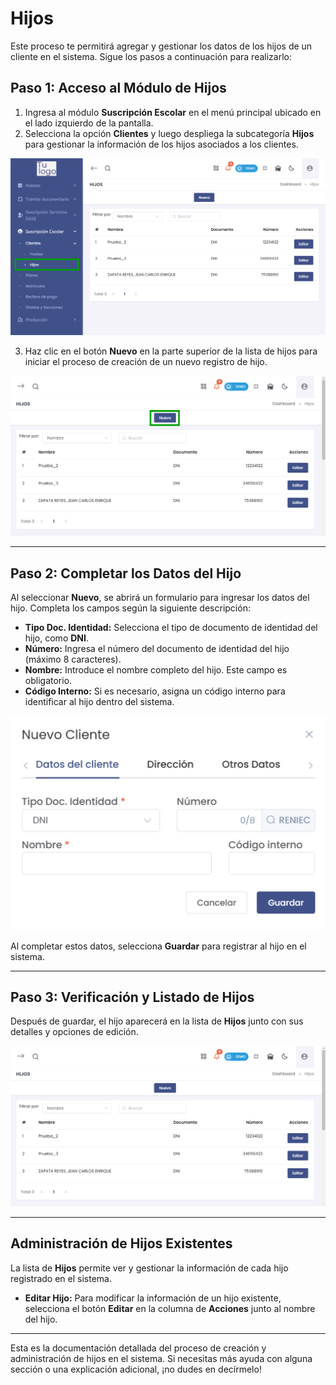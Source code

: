 # Hijos

Este proceso te permitirá agregar y gestionar los datos de los hijos de un cliente en el sistema. Sigue los pasos a continuación para realizarlo:

## Paso 1: Acceso al Módulo de Hijos

1. Ingresa al módulo **Suscripción Escolar** en el menú principal ubicado en el lado izquierdo de la pantalla.
2. Selecciona la opción **Clientes** y luego despliega la subcategoría **Hijos** para gestionar la información de los hijos asociados a los clientes.

![Acceso al Módulo de Hijos](img/Acceso_Modulo_Hijos.jpg)

3. Haz clic en el botón **Nuevo** en la parte superior de la lista de hijos para iniciar el proceso de creación de un nuevo registro de hijo.

![Nuevo Registro de Hijo](img/Nuevo_Registro_Hijo.jpg)

---

## Paso 2: Completar los Datos del Hijo

Al seleccionar **Nuevo**, se abrirá un formulario para ingresar los datos del hijo. Completa los campos según la siguiente descripción:

- **Tipo Doc. Identidad:** Selecciona el tipo de documento de identidad del hijo, como **DNI**.
- **Número:** Ingresa el número del documento de identidad del hijo (máximo 8 caracteres).
- **Nombre:** Introduce el nombre completo del hijo. Este campo es obligatorio.
- **Código Interno:** Si es necesario, asigna un código interno para identificar al hijo dentro del sistema.

![Formulario de Datos del Hijo](img/Formulario_Datos_Hijo.jpg)

Al completar estos datos, selecciona **Guardar** para registrar al hijo en el sistema.

---

## Paso 3: Verificación y Listado de Hijos

Después de guardar, el hijo aparecerá en la lista de **Hijos** junto con sus detalles y opciones de edición.

![Listado de Hijos](img/Listado_Hijos.jpg)

---

## Administración de Hijos Existentes

La lista de **Hijos** permite ver y gestionar la información de cada hijo registrado en el sistema.

- **Editar Hijo:** Para modificar la información de un hijo existente, selecciona el botón **Editar** en la columna de **Acciones** junto al nombre del hijo.

---

Esta es la documentación detallada del proceso de creación y administración de hijos en el sistema. Si necesitas más ayuda con alguna sección o una explicación adicional, ¡no dudes en decírmelo!
